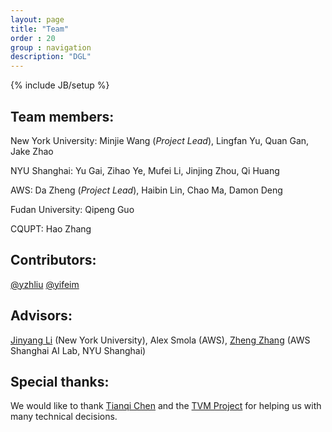 ```yaml
---
layout: page
title: "Team"
order : 20
group : navigation
description: "DGL"
---
```

{% include JB/setup %}

## Team members:
New York University: Minjie Wang (*Project Lead*), Lingfan Yu, Quan Gan, Jake Zhao

NYU Shanghai: Yu Gai, Zihao Ye, Mufei Li, Jinjing Zhou, Qi Huang

AWS: Da Zheng (*Project Lead*), Haibin Lin, Chao Ma, Damon Deng

Fudan University: Qipeng Guo

CQUPT: Hao Zhang

## Contributors:
[@yzhliu](https://github.com/yzhliu)
[@yifeim](https://github.com/yifeim)

## Advisors:

[Jinyang Li](http://www.news.cs.nyu.edu/~jinyang/) (New York University), 
Alex Smola (AWS), 
[Zheng Zhang](https://shanghai.nyu.edu/academics/faculty/directory/zheng-zhang) 
(AWS Shanghai AI Lab, NYU Shanghai)

## Special thanks: 

We would like to thank [Tianqi Chen](https://homes.cs.washington.edu/~tqchen/) 
and the [TVM Project](https://tvm.ai/) for helping us with many technical decisions.
